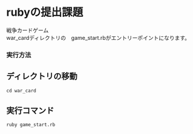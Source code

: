 # rubyの提出課題

戦争カードゲーム  
war_cardディレクトリの　game_start.rbがエントリーポイントになります。

### 実行方法
## ディレクトリの移動
```
cd war_card
```
## 実行コマンド
```
ruby game_start.rb
```

